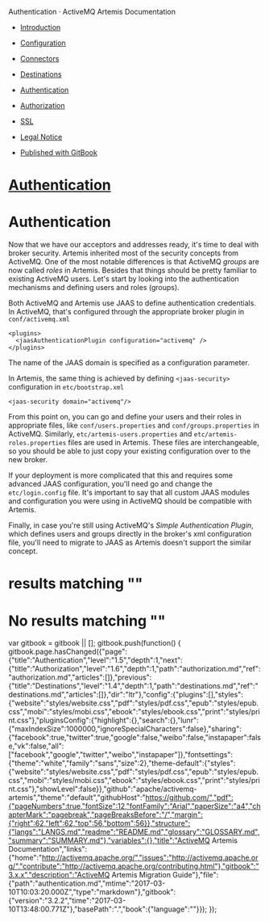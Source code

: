   Authentication · ActiveMQ Artemis Documentation               

*   [Introduction](./)
*   [Configuration](configuration.html)
*   [Connectors](connectors.html)
*   [Destinations](destinations.html)
*   [Authentication](authentication.html)
*   [Authorization](authorization.html)
*   [SSL](ssl.html)
*   [Legal Notice](notice.html)

*   [Published with GitBook](https://www.gitbook.com)

[Authentication](.)
===================

Authentication
==============

Now that we have our acceptors and addresses ready, it's time to deal with broker security. Artemis inherited most of the security concepts from ActiveMQ. One of the most notable differences is that ActiveMQ _groups_ are now called _roles_ in Artemis. Besides that things should be pretty familiar to existing ActiveMQ users. Let's start by looking into the authentication mechanisms and defining users and roles (groups).

Both ActiveMQ and Artemis use JAAS to define authentication credentials. In ActiveMQ, that's configured through the appropriate broker plugin in `conf/activemq.xml`

    <plugins>
      <jaasAuthenticationPlugin configuration="activemq" />
    </plugins>
    

The name of the JAAS domain is specified as a configuration parameter.

In Artemis, the same thing is achieved by defining `<jaas-security>` configuration in `etc/bootstrap.xml`

    <jaas-security domain="activemq"/>
    

From this point on, you can go and define your users and their roles in appropriate files, like `conf/users.properties` and `conf/groups.properties` in ActiveMQ. Similarly, `etc/artemis-users.properties` and `etc/artemis-roles.properties` files are used in Artemis. These files are interchangeable, so you should be able to just copy your existing configuration over to the new broker.

If your deployment is more complicated that this and requires some advanced JAAS configuration, you'll need go and change the `etc/login.config` file. It's important to say that all custom JAAS modules and configuration you were using in ActiveMQ should be compatible with Artemis.

Finally, in case you're still using ActiveMQ's _Simple Authentication Plugin_, which defines users and groups directly in the broker's xml configuration file, you'll need to migrate to JAAS as Artemis doesn't support the similar concept.

results matching ""
===================

No results matching ""
======================

[](destinations.html)[](authorization.html)

var gitbook = gitbook || \[\]; gitbook.push(function() { gitbook.page.hasChanged({"page":{"title":"Authentication","level":"1.5","depth":1,"next":{"title":"Authorization","level":"1.6","depth":1,"path":"authorization.md","ref":"authorization.md","articles":\[\]},"previous":{"title":"Destinations","level":"1.4","depth":1,"path":"destinations.md","ref":"destinations.md","articles":\[\]},"dir":"ltr"},"config":{"plugins":\[\],"styles":{"website":"styles/website.css","pdf":"styles/pdf.css","epub":"styles/epub.css","mobi":"styles/mobi.css","ebook":"styles/ebook.css","print":"styles/print.css"},"pluginsConfig":{"highlight":{},"search":{},"lunr":{"maxIndexSize":1000000,"ignoreSpecialCharacters":false},"sharing":{"facebook":true,"twitter":true,"google":false,"weibo":false,"instapaper":false,"vk":false,"all":\["facebook","google","twitter","weibo","instapaper"\]},"fontsettings":{"theme":"white","family":"sans","size":2},"theme-default":{"styles":{"website":"styles/website.css","pdf":"styles/pdf.css","epub":"styles/epub.css","mobi":"styles/mobi.css","ebook":"styles/ebook.css","print":"styles/print.css"},"showLevel":false}},"github":"apache/activemq-artemis","theme":"default","githubHost":"https://github.com/","pdf":{"pageNumbers":true,"fontSize":12,"fontFamily":"Arial","paperSize":"a4","chapterMark":"pagebreak","pageBreaksBefore":"/","margin":{"right":62,"left":62,"top":56,"bottom":56}},"structure":{"langs":"LANGS.md","readme":"README.md","glossary":"GLOSSARY.md","summary":"SUMMARY.md"},"variables":{},"title":"ActiveMQ Artemis Documentation","links":{"home":"http://activemq.apache.org/","issues":"http://activemq.apache.org/","contribute":"http://activemq.apache.org/contributing.html"},"gitbook":"3.x.x","description":"ActiveMQ Artemis Migration Guide"},"file":{"path":"authentication.md","mtime":"2017-03-10T10:03:20.000Z","type":"markdown"},"gitbook":{"version":"3.2.2","time":"2017-03-10T13:48:00.771Z"},"basePath":".","book":{"language":""}}); });